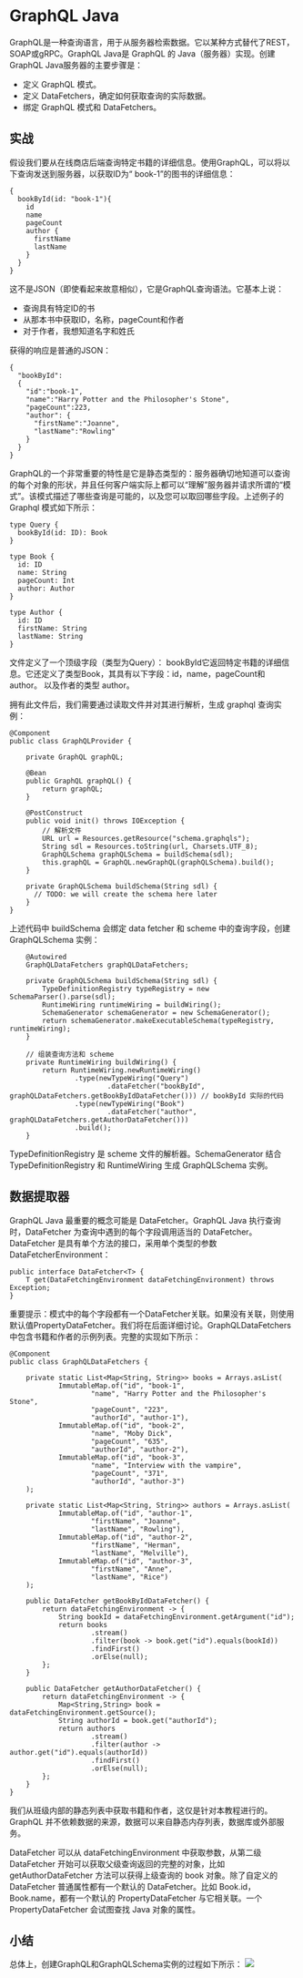 #  GraphQL Java
GraphQL是一种查询语言，用于从服务器检索数据。它以某种方式替代了REST，SOAP或gRPC。GraphQL Java是 GraphQL 的 Java（服务器）实现。创建GraphQL Java服务器的主要步骤是：
- 定义 GraphQL 模式。
- 定义 DataFetchers，确定如何获取查询的实际数据。
- 绑定  GraphQL 模式和 DataFetchers。

## 实战
假设我们要从在线商店后端查询特定书籍的详细信息。使用GraphQL，可以将以下查询发送到服务器，以获取ID为“ book-1”的图书的详细信息：
```
{
  bookById(id: "book-1"){
    id
    name
    pageCount
    author {
      firstName
      lastName
    }
  }
}
```
这不是JSON（即使看起来故意相似），它是GraphQL查询语法。它基本上说：
- 查询具有特定ID的书
- 从那本书中获取ID，名称，pageCount和作者
- 对于作者，我想知道名字和姓氏

获得的响应是普通的JSON：
```
{ 
  "bookById":
  {
    "id":"book-1",
    "name":"Harry Potter and the Philosopher's Stone",
    "pageCount":223,
    "author": {
      "firstName":"Joanne",
      "lastName":"Rowling"
    }
  }
}
```
GraphQL的一个非常重要的特性是它是静态类型的：服务器确切地知道可以查询的每个对象的形状，并且任何客户端实际上都可以“理解”服务器并请求所谓的“模式”。该模式描述了哪些查询是可能的，以及您可以取回哪些字段。上述例子的 Graphql 模式如下所示：
```
type Query {
  bookById(id: ID): Book 
}

type Book {
  id: ID
  name: String
  pageCount: Int
  author: Author
}

type Author {
  id: ID
  firstName: String
  lastName: String
}
```
文件定义了一个顶级字段（类型为Query）： bookById它返回特定书籍的详细信息。它还定义了类型Book，其具有以下字段：id，name，pageCount和author。 以及作者的类型 author。

拥有此文件后，我们需要通过读取文件并对其进行解析，生成 graphql 查询实例：
```
@Component
public class GraphQLProvider {

    private GraphQL graphQL;

    @Bean
    public GraphQL graphQL() { 
        return graphQL;
    }

    @PostConstruct
    public void init() throws IOException {
        // 解析文件
        URL url = Resources.getResource("schema.graphqls");
        String sdl = Resources.toString(url, Charsets.UTF_8);
        GraphQLSchema graphQLSchema = buildSchema(sdl);
        this.graphQL = GraphQL.newGraphQL(graphQLSchema).build();
    }

    private GraphQLSchema buildSchema(String sdl) {
      // TODO: we will create the schema here later 
    }
}
```
上述代码中 buildSchema 会绑定 data fetcher 和 scheme 中的查询字段，创建 GraphQLSchema 实例：
```
    @Autowired
    GraphQLDataFetchers graphQLDataFetchers;

    private GraphQLSchema buildSchema(String sdl) {
        TypeDefinitionRegistry typeRegistry = new SchemaParser().parse(sdl);
        RuntimeWiring runtimeWiring = buildWiring();
        SchemaGenerator schemaGenerator = new SchemaGenerator();
        return schemaGenerator.makeExecutableSchema(typeRegistry, runtimeWiring);
    }

    // 组装查询方法和 scheme
    private RuntimeWiring buildWiring() {
        return RuntimeWiring.newRuntimeWiring()
                .type(newTypeWiring("Query")
                        .dataFetcher("bookById", graphQLDataFetchers.getBookByIdDataFetcher())) // bookById 实际的代码
                .type(newTypeWiring("Book")
                        .dataFetcher("author", graphQLDataFetchers.getAuthorDataFetcher()))
                .build();
    }
```
TypeDefinitionRegistry 是 scheme 文件的解析器。SchemaGenerator 结合 TypeDefinitionRegistry 和 RuntimeWiring 生成 GraphQLSchema 实例。

## 数据提取器
GraphQL Java 最重要的概念可能是 DataFetcher。GraphQL Java 执行查询时，DataFetcher 为查询中遇到的每个字段调用适当的 DataFetcher。 DataFetcher 是具有单个方法的接口，采用单个类型的参数DataFetcherEnvironment：
```
public interface DataFetcher<T> {
    T get(DataFetchingEnvironment dataFetchingEnvironment) throws Exception;
}
```
重要提示：模式中的每个字段都有一个DataFetcher关联。如果没有关联，则使用默认值PropertyDataFetcher。我们将在后面详细讨论。GraphQLDataFetchers 中包含书籍和作者的示例列表。完整的实现如下所示：
```
@Component
public class GraphQLDataFetchers {

    private static List<Map<String, String>> books = Arrays.asList(
            ImmutableMap.of("id", "book-1",
                    "name", "Harry Potter and the Philosopher's Stone",
                    "pageCount", "223",
                    "authorId", "author-1"),
            ImmutableMap.of("id", "book-2",
                    "name", "Moby Dick",
                    "pageCount", "635",
                    "authorId", "author-2"),
            ImmutableMap.of("id", "book-3",
                    "name", "Interview with the vampire",
                    "pageCount", "371",
                    "authorId", "author-3")
    );

    private static List<Map<String, String>> authors = Arrays.asList(
            ImmutableMap.of("id", "author-1",
                    "firstName", "Joanne",
                    "lastName", "Rowling"),
            ImmutableMap.of("id", "author-2",
                    "firstName", "Herman",
                    "lastName", "Melville"),
            ImmutableMap.of("id", "author-3",
                    "firstName", "Anne",
                    "lastName", "Rice")
    );

    public DataFetcher getBookByIdDataFetcher() {
        return dataFetchingEnvironment -> {
            String bookId = dataFetchingEnvironment.getArgument("id");
            return books
                    .stream()
                    .filter(book -> book.get("id").equals(bookId))
                    .findFirst()
                    .orElse(null);
        };
    }

    public DataFetcher getAuthorDataFetcher() {
        return dataFetchingEnvironment -> {
            Map<String,String> book = dataFetchingEnvironment.getSource();
            String authorId = book.get("authorId");
            return authors
                    .stream()
                    .filter(author -> author.get("id").equals(authorId))
                    .findFirst()
                    .orElse(null);
        };
    }
}
```
我们从班级内部的静态列表中获取书籍和作者，这仅是针对本教程进行的。GraphQL 并不依赖数据的来源，数据可以来自静态内存列表，数据库或外部服务。

DataFetcher 可以从 dataFetchingEnvironment 中获取参数，从第二级 DataFetcher 开始可以获取父级查询返回的完整的对象，比如 getAuthorDataFetcher 方法可以获得上级查询的 book 对象。除了自定义的 DataFetcher 普通属性都有一个默认的 DataFetcher。比如 Book.id，Book.name，都有一个默认的 PropertyDataFetcher 与它相关联。一个 PropertyDataFetcher 会试图查找 Java 对象的属性。
## 小结
总体上，创建GraphQL和GraphQLSchema实例的过程如下所示：
![](2020-02-06-14-31-17.png)